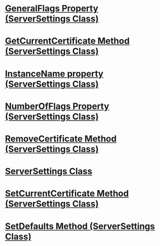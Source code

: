 # [GeneralFlags Property (ServerSettings Class)](generalflags-property-serversettings-class.md)
# [GetCurrentCertificate Method (ServerSettings Class)](getcurrentcertificate-method-serversettings-class.md)
# [InstanceName property (ServerSettings Class)](instancename-property-serversettings-class.md)
# [NumberOfFlags Property (ServerSettings Class)](numberofflags-property-serversettings-class.md)
# [RemoveCertificate Method (ServerSettings Class)](removecertificate-method-serversettings-class.md)
# [ServerSettings Class](serversettings-class.md)
# [SetCurrentCertificate Method (ServerSettings Class)](setcurrentcertificate-method-serversettings-class.md)
# [SetDefaults Method (ServerSettings Class)](setdefaults-method-serversettings-class.md)
